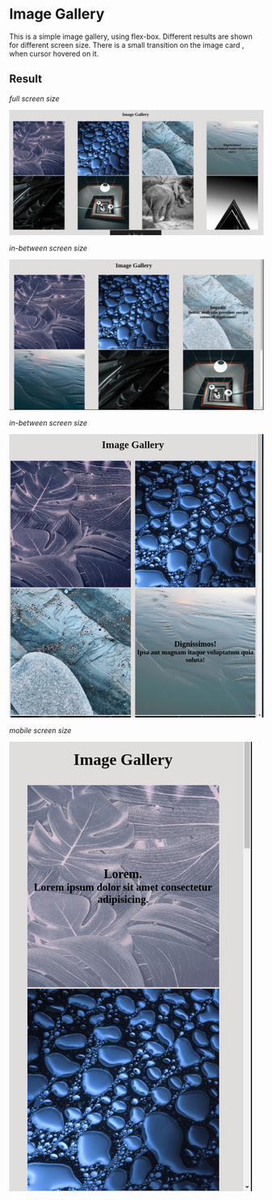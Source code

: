 # Image Gallery
This is a simple image gallery, using flex-box. Different results are shown for different screen size. There is a small transition on the image card , when cursor hovered on it.

## Result

_full screen size_

![Result](/res/images/result1.png)

_in-between screen size_

![Result](/res/images/result2.png)

_in-between screen size_

![Result](/res/images/result3.png)

_mobile screen size_

![Result](/res/images/result4.png)
